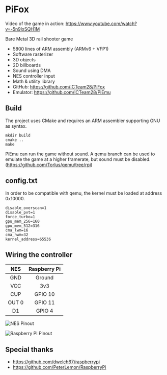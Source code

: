 PiFox
=====

Video of the game in action: https://www.youtube.com/watch?v=-5n9IxSQH1M

Bare Metal 3D rail shooter game

* 5800 lines of ARM assembly (ARMv6 + VFP1)
* Software rasterizer
* 3D objects
* 2D billboards
* Sound using DMA
* NES controller input
* Math & utility library
* GitHub: https://github.com/ICTeam28/PiFox
* Emulator: https://github.com/ICTeam28/PiEmu

Build
-----

The project uses CMake and requires an ARM assembler supporting
GNU as syntax. 

    mkdir build
    cmake ..
    make

PiEmu can run the game without sound. A qemu branch can be used to emulate 
the game at a higher framerate, but sound must be disabled.
(https://github.com/Torlus/qemu/tree/rpi)

config.txt
----------

In order to be compatible with qemu, the kernel must be loaded at address 0x10000.

    disable_overscan=1
    disable_pvt=1
    force_turbo=1
    gpu_mem_256=160
    gpu_mem_512=316
    cma_lwm=16
    cma_hwm=32
    kernel_address=65536

Wiring the controller
---------------------

|    NES   |  Raspberry Pi  |
|:--------:|:--------------:|
| GND      | Ground         |
| VCC      | 3v3            |
| CUP      | GPIO 10        |
| OUT 0    | GPIO 11        |
| D1       | GPIO 4         |

![NES Pinout](https://raw.github.com/ICTeam28/PiFox/master/assets/nes-controller-pinout.png)

![Raspberry PI Pinout](https://raw.github.com/ICTeam28/PiFox/master/assets/raspbery-pi-pinout.png)

Special thanks
--------------

* https://github.com/dwelch67/raspberrypi
* https://github.com/PeterLemon/RaspberryPi
